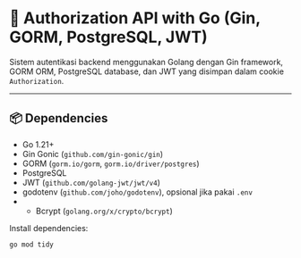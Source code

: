 # 🔐 Authorization API with Go (Gin, GORM, PostgreSQL, JWT)

Sistem autentikasi backend menggunakan Golang dengan Gin framework, GORM ORM, PostgreSQL database, dan JWT yang disimpan dalam cookie `Authorization`.

---

## 📦 Dependencies

- Go 1.21+
- Gin Gonic (`github.com/gin-gonic/gin`)
- GORM (`gorm.io/gorm`, `gorm.io/driver/postgres`)
- PostgreSQL
- JWT (`github.com/golang-jwt/jwt/v4`)
- godotenv (`github.com/joho/godotenv`), opsional jika pakai `.env`
- - Bcrypt (`golang.org/x/crypto/bcrypt`)

Install dependencies:
```bash
go mod tidy
